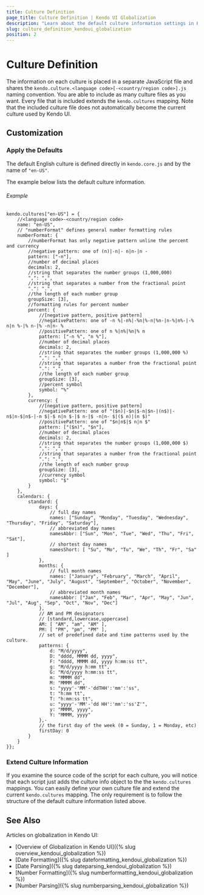 ```yaml
---
title: Culture Definition
page_title: Culture Definition | Kendo UI Globalization
description: "Learn about the default culture information settings in Kendo UI and how to define culture information in culture files and then extend it."
slug: culture_definition_kendoui_globalization
position: 2
---
```


# Culture Definition

The information on each culture is placed in a separate JavaScript file and shares the `kendo.culture.<language code>[-<country/region code>].js` naming convention. You are able to include as many culture files as you want. Every file that is included extends the `kendo.cultures` mapping. Note that the included culture file does not automatically become the current culture used by Kendo UI.

## Customization

### Apply the Defaults

The default English culture is defined directly in `kendo.core.js` and by the name of `"en-US"`.

The example below lists the default culture information.

###### Example

    kendo.cultures["en-US"] = {
	    //<language code>-<country/region code>
        name: "en-US",
		// "numberFormat" defines general number formatting rules
        numberFormat: {
            //numberFormat has only negative pattern unline the percent and currency
            //negative pattern: one of (n)|-n|- n|n-|n -
            pattern: ["-n"],
            //number of decimal places
            decimals: 2,
            //string that separates the number groups (1,000,000)
            ",": ",",
			//string that separates a number from the fractional point
            ".": ".",
            //the length of each number group
            groupSize: [3],
            //formatting rules for percent number
            percent: {
                //[negative pattern, positive pattern]
				//negativePattern: one of -n %|-n%|-%n|%-n|%n-|n-%|n%-|-% n|n %-|% n-|% -n|n- %
                //positivePattern: one of n %|n%|%n|% n
                pattern: ["-n %", "n %"],
				//number of decimal places
                decimals: 2,
				//string that separates the number groups (1,000,000 %)
                ",": ",",
				//string that separates a number from the fractional point
                ".": ".",
				//the length of each number group
                groupSize: [3],
                //percent symbol
                symbol: "%"
            },
            currency: {
				//[negative pattern, positive pattern]
				//negativePattern: one of "($n)|-$n|$-n|$n-|(n$)|-n$|n-$|n$-|-n $|-$ n|n $-|$ n-|$ -n|n- $|($ n)|(n $)"
            	//positivePattern: one of "$n|n$|$ n|n $"
                pattern: ["($n)", "$n"],
				//number of decimal places
                decimals: 2,
				//string that separates the number groups (1,000,000 $)
                ",": ",",
				//string that separates a number from the fractional point
                ".": ".",
				//the length of each number group
                groupSize: [3],
				//currency symbol
                symbol: "$"
            }
        },
        calendars: {
            standard: {
                days: {
					// full day names
                    names: ["Sunday", "Monday", "Tuesday", "Wednesday", "Thursday", "Friday", "Saturday"],
					// abbreviated day names
                    namesAbbr: ["Sun", "Mon", "Tue", "Wed", "Thu", "Fri", "Sat"],
					// shortest day names
                    namesShort: [ "Su", "Mo", "Tu", "We", "Th", "Fr", "Sa" ]
                },
                months: {
 					// full month names
                    names: ["January", "February", "March", "April", "May", "June", "July", "August", "September", "October", "November", "December"],
					// abbreviated month names
                    namesAbbr: ["Jan", "Feb", "Mar", "Apr", "May", "Jun", "Jul", "Aug", "Sep", "Oct", "Nov", "Dec"]
                },
				// AM and PM designators
				// [standard,lowercase,uppercase]
                AM: [ "AM", "am", "AM" ],
                PM: [ "PM", "pm", "PM" ],
				// set of predefined date and time patterns used by the culture.
                patterns: {
                    d: "M/d/yyyy",
                    D: "dddd, MMMM dd, yyyy",
                    F: "dddd, MMMM dd, yyyy h:mm:ss tt",
                    g: "M/d/yyyy h:mm tt",
                    G: "M/d/yyyy h:mm:ss tt",
                    m: "MMMM dd",
                    M: "MMMM dd",
                    s: "yyyy'-'MM'-'ddTHH':'mm':'ss",
                    t: "h:mm tt",
                    T: "h:mm:ss tt",
                    u: "yyyy'-'MM'-'dd HH':'mm':'ss'Z'",
                    y: "MMMM, yyyy",
                    Y: "MMMM, yyyy"
                },-
				// the first day of the week (0 = Sunday, 1 = Monday, etc)
                firstDay: 0
            }
        }
    }};

### Extend Culture Information

If you examine the source code of the script for each culture, you will notice that each script just adds the culture info object to the the `kendo.cultures` mappings. You can easily define your own culture file and extend the current `kendo.cultures` mapping. The only requirement is to follow the structure of the default culture information listed above.

## See Also

Articles on globalization in Kendo UI:

* [Overview of Globalization in Kendo UI]({% slug overview_kendoui_globalization %})
* [Date Formatting]({% slug dateformatting_kendoui_globalization %})
* [Date Parsing]({% slug dateparsing_kendoui_globalization %})
* [Number Formatting]({% slug numberformatting_kendoui_globalization %})
* [Number Parsing]({% slug numberparsing_kendoui_globalization %})
